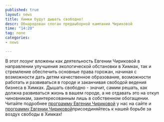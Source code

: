 ```yaml
---
published: true
layout: news
title: Химки будут дышать свободно!
descr: Обнародован слоган предвыборной кампании Чириковой
time: "14:20"
tag: none
categories:
- news

---
```


В этот лозунг вложены как деятельность Евгении Чириковой в направлении улучшения экологической обстановки в Химках, так и стремление обеспечить основные права горожан, начиная с возможности дать детям качественное образование, возможности работать и развиваться в городе и заканчивая свободой ведения бизнеса в Химках. Дышать свободно - значит, самим решать, как должна развиваться жизнь в вашем городе, а не отдавать это на откуп чиновникам, заинтересованным лишь в собственном обогащении. Читайте подробнее <a href="/program.html">программу Евгении Чириковой</a> у нас на сайте и <a href="/news/2012/09/25/1">программу Евгении Чириковой</a>присоединяйтесь</a> к нашей борьбе за воздух свободы в Химках!